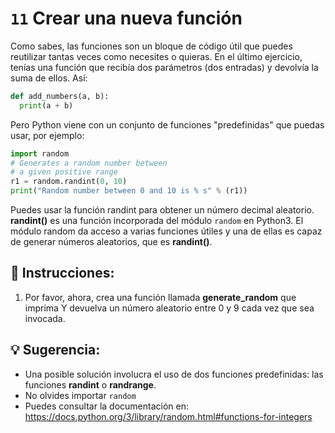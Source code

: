 # `11` Crear una nueva función

Como sabes, las funciones son un bloque de código útil que puedes reutilizar tantas veces 
como necesites o quieras. En el último ejercicio, tenías una función que recibía dos parámetros 
(dos entradas) y devolvía la suma de ellos. Así:

```py
def add_numbers(a, b):
  print(a + b)
```

Pero Python viene con un conjunto de funciones "predefinidas" que puedas usar, por ejemplo:

```py
import random
# Generates a random number between
# a given positive range
r1 = random.randint(0, 10)
print("Random number between 0 and 10 is % s" % (r1))
```

Puedes usar la función randint para obtener un número decimal aleatorio.
**randint()** es una función incorporada del módulo `random` en Python3.
El módulo random da acceso a varias funciones útiles y una de ellas
es capaz de generar números aleatorios, que es **randint()**.

## 📝 Instrucciones:

1. Por favor, ahora, crea una función llamada **generate_random** que imprima Y devuelva un número 
aleatorio entre 0 y 9 cada vez que sea invocada.

## 💡 Sugerencia:

- Una posible solución involucra el uso de dos funciones predefinidas: las funciones **randint** o **randrange**.
- No olvides importar `random`
- Puedes consultar la documentación en: https://docs.python.org/3/library/random.html#functions-for-integers


